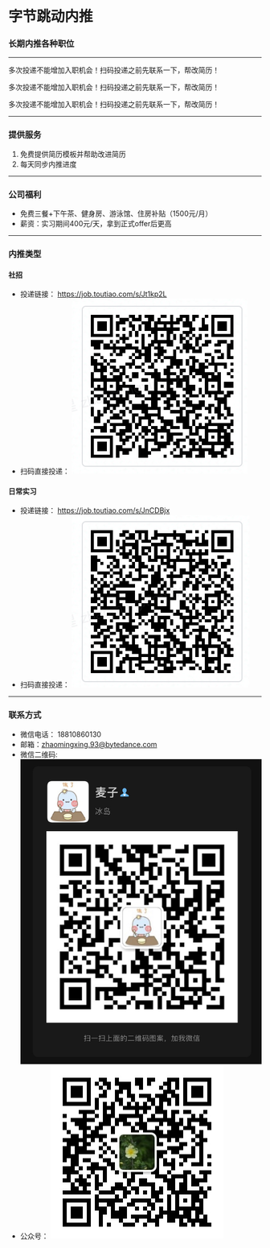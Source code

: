 # 字节跳动内推


### 长期内推各种职位

----------------------------------------------------

多次投递不能增加入职机会！扫码投递之前先联系一下，帮改简历！

多次投递不能增加入职机会！扫码投递之前先联系一下，帮改简历！

多次投递不能增加入职机会！扫码投递之前先联系一下，帮改简历！



------------------------------------

### 提供服务

1. 免费提供简历模板并帮助改进简历
2. 每天同步内推进度

----------------------------------------------------

### 公司福利
* 免费三餐+下午茶、健身房、游泳馆、住房补贴（1500元/月）
* 薪资：实习期间400元/天，拿到正式offer后更高

----------------------------------------------------
### 内推类型
#### 社招
* 投递链接： https://job.toutiao.com/s/Jt1kp2L
* 扫码直接投递： 
![IMG](/docs/001-images/002-companys/003-bytedance/002-social-referral.png)


#### 日常实习
* 投递链接： https://job.toutiao.com/s/JnCDBjx
* 扫码直接投递：
![IMG](/docs/001-images/002-companys/003-bytedance/004-everyday-intern.png)

----------------------------------------------------

### 联系方式
* 微信电话： 18810860130
* 邮箱：zhaomingxing.93@bytedance.com
* 微信二维码:
![IMG](/docs/001-images/001-wechat/001-private-account/001-maizi.png)
* 公众号： 
![IMG](/docs/001-images/001-wechat/002-public-account/001-minglangwanwu.png)



